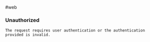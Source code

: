 #web
### Unauthorized
`The request requires user authentication or the authentication provided is invalid.`